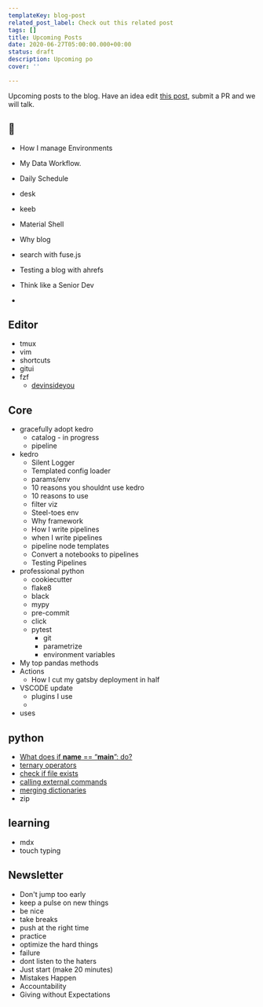 ```yaml
---
templateKey: blog-post
related_post_label: Check out this related post
tags: []
title: Upcoming Posts
date: 2020-06-27T05:00:00.000+00:00
status: draft
description: Upcoming po
cover: ''

---
```



Upcoming posts to the blog.  Have an idea edit [this post](https://github.com/WaylonWalker/waylonwalker.com/edit/main/pages/notes/upcoming-posts.md), submit a PR and we will talk.

## 🧠

* How I manage Environments
* My Data Workflow.
* Daily Schedule
* desk
* keeb
* Material Shell
* Why blog
* search with fuse.js
* Testing a blog with ahrefs


* Think like a Senior Dev
* 


## Editor

* tmux
* vim
* shortcuts
* gitui
* fzf
    * [devinsideyou](https://www.youtube.com/watch?v=tB-AgxzBmH8)



## Core

* gracefully adopt kedro
  * catalog - in progress
  * pipeline
* kedro
  * Silent Logger
  * Templated config loader
  * params/env
  * 10 reasons you shouldnt use kedro
  * 10 reasons to use 
  * filter viz
  * Steel-toes env
  * Why framework
  * How I write pipelines
  * when I write pipelines
  * pipeline node templates
  * Convert a notebooks to pipelines
  * Testing Pipelines
* professional python
  * cookiecutter
  * flake8
  * black
  * mypy
  * pre-commit
  * click
  * pytest
    * git
    * parametrize
    * environment variables
* My top pandas methods
* Actions
  * How I cut my gatsby deployment in half
* VSCODE update
  * plugins I use
  * 
* uses

## python

* [What does if **name** == “**main**”: do?](https://stackoverflow.com/questions/419163/what-does-if-name-main-do)
* [ternary operators](https://stackoverflow.com/questions/394809/does-python-have-a-ternary-conditional-operator)
* [check if file exists](https://stackoverflow.com/questions/82831/how-do-i-check-whether-a-file-exists-without-exceptions)
* [calling external commands](https://stackoverflow.com/questions/89228/calling-an-external-command-from-python)
* [merging dictionaries](https://stackoverflow.com/questions/38987/how-do-i-merge-two-dictionaries-in-a-single-expression-taking-union-of-dictiona)
* zip

## learning

* mdx
* touch typing

## Newsletter

* Don't jump too early
* keep a pulse on new things
* be nice
* take breaks
* push at the right time
* practice
* optimize the hard things
* failure
* dont listen to the haters
* Just start (make 20 minutes)
* Mistakes Happen
* Accountability
* Giving without Expectations
